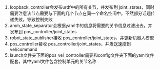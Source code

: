 1. loopback_controller会发布urdf中的所有关节，并发布到 joint_states，同时需要注意该节点需要与下面的几个节点在同一个命名空间中，不然部分话题传递失败，导致控制失败
2. amm_state_separator会根据yaml中的信息将需要的关节信息过滤出去，并发布到 pos_controller/joint_states
3. robot_state_publisher接收 pos_controller/joint_states，并更新机器人模型
4. pos_controller接收 pos_controller/joint_states，并发送速度到 vel/command
5. launch文件夹下面的pos_vel_controller需要和config文件夹下面的yaml文件配套，其中yaml文件包含控制单元的关节名称